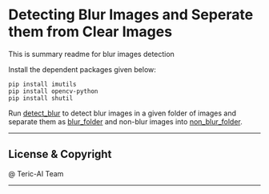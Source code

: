 # Detecting Blur Images and Seperate them from Clear Images

This is summary readme for blur images detection

Install the dependent packages given below:

```
pip install imutils
pip install opencv-python
pip install shutil
```

Run [detect_blur](detect_blur.py) to detect blur images in a given folder of images and separate them as [blur_folder](blur_folder) and non-blur images into [non_blur_folder](non_blur_folder). 





---
## License & Copyright

@ Teric-AI Team

***
